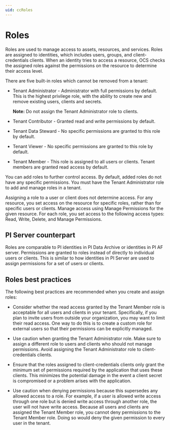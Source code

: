 ```yaml
---
uid: ccRoles
---
```


# Roles

Roles are used to manage access to assets, resources, and services. Roles are assigned to identities, which includes users, groups, and client-credentials clients. When an identity tries to access a resource, OCS checks the assigned roles against the permissions on the resource to determine their access level.

There are five built-in roles which cannot be removed from a tenant:

- Tenant Administrator - Administrator with full permissions by default. This is the highest privilege role, with the ability to create new and remove existing users, clients and secrets.

  **Note:** Do not assign the Tenant Administrator role to clients.

- Tenant Contributor - Granted read and write permissions by default.

- Tenant Data Steward - No specific permissions are granted to this role by default.

- Tenant Viewer - No specific permissions are granted to this role by default.

- Tenant Member - This role is assigned to all users or clients. Tenant members are granted read access by default.

You can add roles to further control access. By default, added roles do not have any specific permissions. You must have the Tenant Administrator role to add and manage roles in a tenant. 

Assigning a role to a user or client does not determine access. For any resource, you set access on the resource for specific roles, rather than for specific users or clients. Manage access using Manage Permissions for the given resource. For each role, you set access to the following access types: Read, Write, Delete, and Manage Permissions.

## <a name="roles-pi-server"></a>PI Server counterpart

Roles are comparable to PI identities in PI Data Archive or identities in PI AF server. Permissions are granted to roles instead of directly to individual users or clients. This is similar to how identities in PI Server are used to assign permissions for a set of users or clients.

## <a name="roles-bp"></a>Roles best practices

The following best practices are recommended when you create and assign roles:

- Consider whether the read access granted by the Tenant Member role is acceptable for all users and clients in your tenant. Specifically, if you plan to invite users from outside your organization, you may want to limit their read access. One way to do this is to create a custom role for external users so that their permissions can be explicitly managed.

- Use caution when granting the Tenant Administrator role. Make sure to assign a different role to users and clients who should not manage permissions. Avoid assigning the Tenant Administrator role to client-credentials clients.

- Ensure that the roles assigned to client-credentials clients only grant the minimum set of permissions required by the application that uses these clients. This minimizes the potential damage in the event a client secret is compromised or a problem arises with the application.

- Use caution when denying permissions because this supersedes any allowed access to a role. For example, if a user is allowed write access through one role but is denied write access through another role, the user will not have write access. Because all users and clients are assigned the Tenant Member role, you cannot deny permissions to the Tenant Member role. Doing so would deny the given permission to every user in the tenant.
